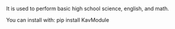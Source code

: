 It is used to perform basic high school science, english, and math.

You can install with: pip install KavModule
